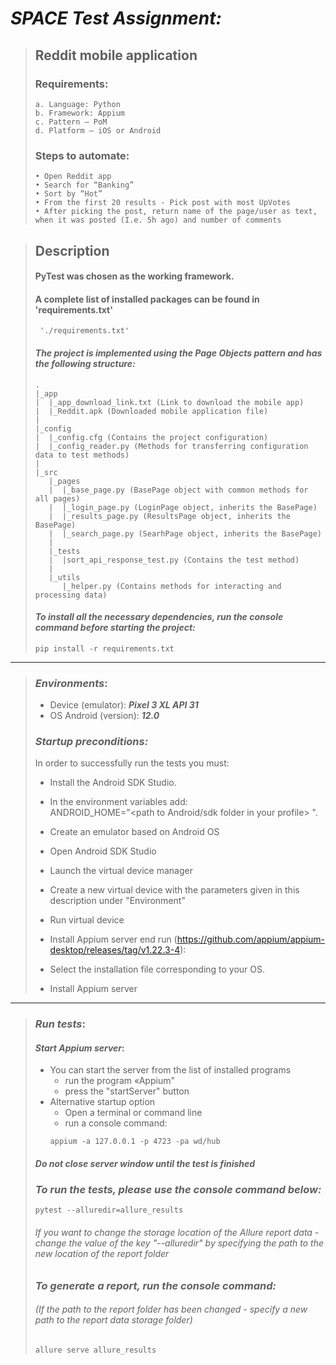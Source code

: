# *SPACE Test Assignment:*
>## Reddit mobile application 
> ### Requirements:
> ~~~
> a. Language: Python 
> b. Framework: Appium
> c. Pattern – PoM
> d. Platform – iOS or Android
> ~~~
> ### Steps to automate:
> ~~~
> • Open Reddit app
> • Search for “Banking”
> • Sort by “Hot”
> • From the first 20 results - Pick post with most UpVotes
> • After picking the post, return name of the page/user as text, when it was posted (I.e. 5h ago) and number of comments
> ~~~

> ## Description
> #### PyTest was chosen as the working framework.
> #### A complete list of installed packages can be found in 'requirements.txt'
> ~~~
>  './requirements.txt'
> ~~~
> #### *The project is implemented using the Page Objects pattern and has the following structure:*
> ```
> .
> |_app
> |  |_app_download_link.txt (Link to download the mobile app)
> |  |_Reddit.apk (Downloaded mobile application file)
> |
> |_config 
> |  |_config.cfg (Contains the project configuration)
> |  |_config_reader.py (Methods for transferring configuration data to test methods)
> |
> |_src
>    |_pages
>    |  |_base_page.py (BasePage object with common methods for all pages)
>    |  |_login_page.py (LoginPage object, inherits the BasePage)
>    |  |_results_page.py (ResultsPage object, inherits the BasePage)
>    |  |_search_page.py (SearhPage object, inherits the BasePage)
>    |
>    |_tests
>    |  |sort_api_response_test.py (Contains the test method)
>    |
>    |_utils
>       |_helper.py (Contains methods for interacting and processing data)
> ```
> 
> #### *To install all the necessary dependencies, run the console command before starting the project:* 
> ~~~
> pip install -r requirements.txt
> ~~~
---
> ### _**Environments**_:
> - Device (emulator): _**Pixel 3 XL API 31**_
> - OS Android (version): _**12.0**_
>
> ### _**Startup preconditions:**_
>  In order to successfully run the tests you must:
>- Install the Android SDK Studio. 
>
>  - In the environment variables add: \
>    ANDROID_HOME="<path to Android/sdk folder in your profile> ".
>- Create an emulator based on Android OS
>
>  - Open Android SDK Studio
>  - Launch the virtual device manager
>  - Create a new virtual device with the parameters given in this description under "Environment" 
>  - Run virtual device 
>  
>- Install Appium server end run (https://github.com/appium/appium-desktop/releases/tag/v1.22.3-4):  
>  - Select the installation file corresponding to your OS. 
>  - Install Appium server
>  
---
>
> ### _**Run tests**_:
> #### _**Start Appium server**_: 
> - You can start the server from the list of installed programs
>   - run the program «Appium"
>   - press the "startServer" button 
> - Alternative startup option
>   - Open a terminal or command line
>   - run a console command: 
>   ~~~
>   appium -a 127.0.0.1 -p 4723 -pa wd/hub
>   ~~~
> #### _**Do not close server window until the test is finished**_
>
> ### _**To run the tests, please use the console command below:**_
> ~~~
> pytest --alluredir=allure_results
> ~~~
> ###### If you want to change the storage location of the Allure report data - change the value of the key *"--alluredir"* by specifying the path to the new location of the report folder
> ####
> ### _**To generate a report, run the console command:**_
> ###### _(If the path to the report folder has been changed - specify a new path to the report data storage folder)_
> ~~~
> allure serve allure_results
> ~~~
